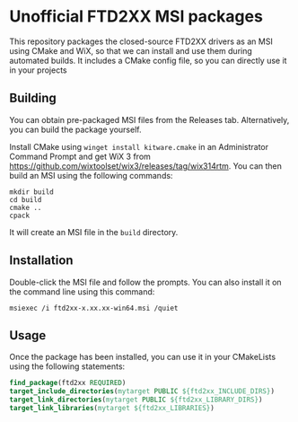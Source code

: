 # Unofficial FTD2XX MSI packages
This repository packages the closed-source FTD2XX drivers as an MSI using CMake and WiX, so that we can install and use them during automated builds. It includes a CMake config file, so you can directly use it in your projects

## Building
You can obtain pre-packaged MSI files from the Releases tab. Alternatively, you can build the package yourself.

Install CMake using `winget install kitware.cmake` in an Administrator Command Prompt and get WiX 3 from <https://github.com/wixtoolset/wix3/releases/tag/wix314rtm>. You can then build an MSI using the following commands:

```batch
mkdir build
cd build
cmake ..
cpack
```

It will create an MSI file in the `build` directory.

## Installation
Double-click the MSI file and follow the prompts. You can also install it on the command line using this command:

```batch
msiexec /i ftd2xx-x.xx.xx-win64.msi /quiet
```

## Usage
Once the package has been installed, you can use it in your CMakeLists using the following statements:

```cmake
find_package(ftd2xx REQUIRED)
target_include_directories(mytarget PUBLIC ${ftd2xx_INCLUDE_DIRS})
target_link_directories(mytarget PUBLIC ${ftd2xx_LIBRARY_DIRS})
target_link_libraries(mytarget ${ftd2xx_LIBRARIES})
```